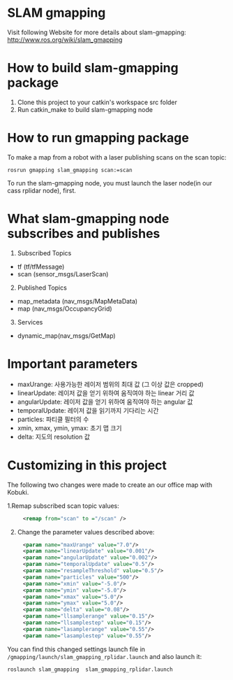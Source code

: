 SLAM gmapping
========================================
Visit following Website for more details about slam-gmapping: http://www.ros.org/wiki/slam_gmapping

How to build slam-gmapping package
========================================
  1. Clone this project to your catkin's workspace src folder
  2. Run catkin_make to build slam-gmapping node

How to run gmapping package
========================================
To make a map from a robot with a laser publishing scans on the scan topic:

```
rosrun gmapping slam_gmapping scan:=scan
```

To run the slam-gmapping node, you must launch the laser node(in our cass rplidar node), first.

What slam-gmapping node subscribes and publishes
========================================
1. Subscribed Topics
* tf (tf/tfMessage)
* scan (sensor_msgs/LaserScan)
2. Published Topics
* map_metadata (nav_msgs/MapMetaData)
* map (nav_msgs/OccupancyGrid)
3. Services
* dynamic_map(nav_msgs/GetMap)

Important parameters
========================================
* maxUrange: 사용가능한 레이저 범위의 최대 값 (그 이상 값은 cropped)
* linearUpdate: 레이저 값을 얻기 위하여 움직여야 하는 linear 거리 값
* angularUpdate: 레이저 값을 얻기 위하여 움직여야 하는 angular 값
* temporalUpdate: 레이저 값을 읽기까지 기다리는 시간
* particles: 파티클 필터의 수
* xmin, xmax, ymin, ymax: 초기 맵 크기
* delta: 지도의 resolution 값

Customizing in this project
=========================================
The following two changes were made to create an our office map with Kobuki.

1.Remap subscribed scan topic values:
```xml
     <remap from="scan" to ="/scan" />
```

2. Change the parameter values described above:
```xml
     <param name="maxUrange" value="7.0"/>
     <param name="linearUpdate" value="0.001"/>
     <param name="angularUpdate" value="0.002"/>
     <param name="temporalUpdate" value="0.5"/>
     <param name="resampleThreshold" value="0.5"/>
     <param name="particles" value="500"/>
     <param name="xmin" value="-5.0"/>
     <param name="ymin" value="-5.0"/>
     <param name="xmax" value="5.0"/>
     <param name="ymax" value="5.0"/>
     <param name="delta" value="0.08"/>
     <param name="llsamplerange" value="0.15"/>
     <param name="llsamplestep" value="0.15"/>
     <param name="lasamplerange" value="0.55"/>
     <param name="lasamplestep" value="0.55"/>     
```

You can find this changed settings launch file in `/gmapping/launch/slam_gmapping_rplidar.launch` and also launch it:

```
roslaunch slam_gmapping  slam_gmapping_rplidar.launch
```